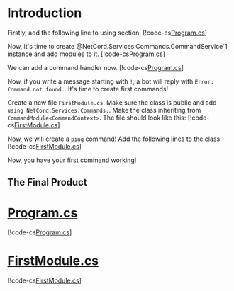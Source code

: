 # Introduction

Firstly, add the following line to using section.
[!code-cs[Program.cs](Introduction/Full/Program.cs#L3)]

Now, it's time to create @NetCord.Services.Commands.CommandService`1 instance and add modules to it.
[!code-cs[Program.cs](Introduction/Full/Program.cs#L10-L11)]

We can add a command handler now.
[!code-cs[Program.cs](Introduction/Full/Program.cs#L13-L32)]

Now, if you write a message starting with `!`, a bot will reply with `Error: Command not found.`. It's time to create first commands!

Create a new file `FirstModule.cs`. Make sure the class is public and add `using NetCord.Services.Commands;`. Make the class inheriting from `CommandModule<CommandContext>`. The file should look like this:
[!code-cs[FirstModule.cs](Introduction/Partial/FirstModule.cs)]

Now, we will create a `ping` command! Add the following lines to the class.
[!code-cs[FirstModule.cs](Introduction/Full/FirstModule.cs#L7-L11)]

Now, you have your first command working!

## The Final Product

# [Program.cs](#tab/program)
[!code-cs[Program.cs](Introduction/Full/Program.cs)]

# [FirstModule.cs](#tab/first-module)
[!code-cs[FirstModule.cs](Introduction/Full/FirstModule.cs)]